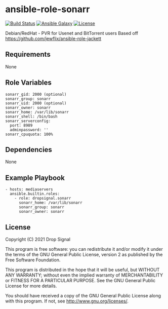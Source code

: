 # ansible-role-sonarr

[![Build Status](https://travis-ci.org/dropsignal/ansible-role-sonarr.svg?branch=master)](https://travis-ci.org/dropsignal/ansible-role-sonarr)
[![Ansible Galaxy](https://img.shields.io/badge/ansible--galaxy-sonarr-blue.svg?style=flat)](https://galaxy.ansible.com/dropsignal/sonarr)
[![License](https://img.shields.io/badge/license-GPLv2-brightgreen.svg?style=flat)](COPYING)

Debian/RedHat - PVR for Usenet and BitTorrent users
Based off https://github.com/jewflix/ansible-role-jackett

## Requirements

None

## Role Variables

    sonarr_gid: 2000 (optional)
    sonarr_group: sonarr
    sonarr_uid: 2000 (optional)
    sonarr_owner: sonarr
    sonarr_home: /var/lib/sonarr
    sonarr_shell: /bin/bash
    sonarr_serverconfig:
      port: 8989
      adminpassword: ''
    sonarr_cpuquota: 100%

## Dependencies

None

## Example Playbook

    - hosts: mediaservers
      ansible.builtin.roles:
        - role: dropsignal.sonarr
          sonarr_home: /var/lib/sonarr
          sonarr_group: sonarr
          sonarr_owner: sonarr

## License

Copyright (C) 2021 Drop Signal

This program is free software: you can redistribute it and/or modify
it under the terms of the GNU General Public License, version 2 as published by
the Free Software Foundation.

This program is distributed in the hope that it will be useful,
but WITHOUT ANY WARRANTY; without even the implied warranty of
MERCHANTABILITY or FITNESS FOR A PARTICULAR PURPOSE. See the
GNU General Public License for more details.

You should have received a copy of the GNU General Public License
along with this program. If not, see <http://www.gnu.org/licenses/>.
